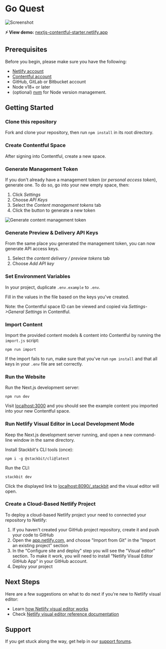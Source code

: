 # Go Quest

![Screenshot](https://assets.stackbit.com/docs/tutorial-shared-thumb.png)

**⚡ View demo:** [nextjs-contentful-starter.netlify.app](https://nextjs-contentful-starter.netlify.app/)

## Prerequisites

Before you begin, please make sure you have the following:

- [Netlify account](https://www.netlify.com/)
- [Contentful account](https://www.contentful.com/)
- GitHub, GitLab or Bitbucket account
- Node v18+ or later
- (optional) [nvm](https://github.com/nvm-sh/nvm) for Node version management.

## Getting Started

### Clone this repository

Fork and clone your repository, then run `npm install` in its root directory.

### Create Contentful Space

After signing into Contentful, create a new space. 

### Generate Management Token

If you don't already have a management token (or _personal access token_), generate one. To do so, go into your new empty space, then:

1. Click _Settings_
1. Choose _API Keys_
1. Select the _Content management tokens_ tab
1. Click the button to generate a new token

![Generate content management token](./docs/generate-mgmt-token.png)

### Generate Preview & Delivery API Keys

From the same place you generated the management token, you can now generate API access keys.

1. Select the *content delivery / preview tokens* tab
1. Choose *Add API key*

### Set Environment Variables

In your project, duplicate `.env.example` to `.env`. 

Fill in the values in the file based on the keys you've created. 

Note: the Contentful space ID can be viewed and copied via *Settings->General Settings* in Contentful.

### Import Content

Import the provided content models & content into Contentful by running the `import.js` script:

    npm run import

If the import fails to run, make sure that you've run `npm install` and that all keys in your `.env` file are set correctly.

### Run the Website

Run the Next.js development server:

    npm run dev

Visit [localhost:3000](http://localhost:3000) and you should see the example content you imported into your new Contentful space.

### Run Netlify Visual Editor in Local Development Mode

Keep the Next.js development server running, and open a new command-line window in the same directory.

Install Stackbit's CLI tools (once):
    
    npm i -g @stackbit/cli@latest

Run the CLI:

    stackbit dev

Click the displayed link to [localhost:8090/_stackbit](http://localhost:8090/_stackbit) and the visual editor will open.

### Create a Cloud-Based Netlify Project

To deploy a cloud-based Netlify project your need to connected your repository to Netlify:

1. If you haven't created your GitHub project repository, create it and push your code to GitHub
2. Open the [app.netlify.com](https://app.netlify.com/), and choose "Import from Git" in the "Import an existing project" section
3. In the "Configure site and deploy" step you will see the "Visual editor" section. To make it work, you will need to install "Netlify Visual Editor GitHub App" in your GitHub account.
4. Deploy your project

## Next Steps

Here are a few suggestions on what to do next if you're new to Netlify visual editor:

- Learn [how Netlify visual editor works](https://docs.netlify.com/visual-editor/overview/)
- Check [Netlify visual editor reference documentation](https://visual-editor-reference.netlify.com/)

## Support

If you get stuck along the way, get help in our [support forums](https://answers.netlify.com/).
